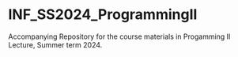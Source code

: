 # INF_SS2024_ProgrammingII
Accompanying Repository for the course materials in Progamming II Lecture, Summer term 2024.
